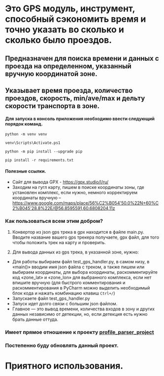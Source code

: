 # Это GPS модуль, инструмент, способный сэкономить время и точно указать во сколько и сколько было проездов.  
## Предназначен для поиска времени и данных с проезда на определенном, указанный вручную координатой зоне. 
## Указывает время проезда, количество проездов, скорость, min/ave/max и дельту скорости транспорта в зоне. 

#### Для запуска в консоль приложения необходимо ввести следующий порядок команд.

```
python -m venv venv 

venv\Scripts\Activate.ps1  

python -m pip install --upgrade pip  

pip install -r requirements.txt 
```
#### Полезные ссылки.
* Сайт для вывода GPX - https://gpx.studio/l/ru/ 
* Заходим на гугл карту, пишем в поиске координаты зоны, где установлен комплекс, если нужно, немного корректируем координаты вручную – https://www.google.com/maps/place/56%C2%B054'50.0%22N+60%C2%B045'28.8%22E/@56.8595591,60.6808204,11z

### Как пользоваться всем этим добром? 
1.	Конвертор из json gps трека в gpx находится в файле main.py. Вводите название вашего gps трекера получаете, gpx файл, для того чтобы положить трек на карту и проверить. 


2.	Для вывода данных из gps трека, в указанной зоне, нужно:
*	Для работы выбираем файл test_gps_handler.py, в самом низу, в «main()» вводим имя json файла с треком, а также пишем или выбираем координаты, для выбора координаты, раскомментируйте код «zone_lat» и «zone_lon» для выбранного комплекса, если нет впишите вручную (для быстрого комментирования и раскомментирования в PyCharm можно выделить необходимый блок кода и нажать комбинацию клавиш ` Ctrl+/ `)
*	Запускаете файл test_gps_handler.py
*	Запуск идет долго связи с большим json файлом.
*	Главное — это вывод времени, количества входов в зону и других данных независимо от детекции, но, если детекция есть нужно брать данные оттуда.

### Имеет прямое отношение к проекту [profile_parser_project](https://github.com/HideoKojima002/profile_par-ser_project)
### Постепенно буду обновлять данный проект.  
# Приятного использования.    
